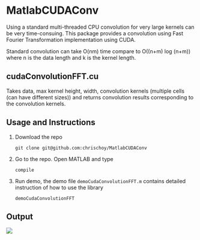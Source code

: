 MatlabCUDAConv
==============

Using a standard multi-threaded CPU convolution for very large kernels can be very time-consuing. This package provides a convolution using Fast Fourier Transformation implementation using CUDA.

Standard convolution can take O(nm) time compare to O((n+m) log (n+m)) where n is the data length and k is the kernel length.

## cudaConvolutionFFT.cu

Takes data, max kernel height, width, convolution kernels (multiple cells (can have different sizes)) and returns convolution results corresponding to the convolution kernels.


## Usage and Instructions

1. Download the repo

    ```
    git clone git@github.com:chrischoy/MatlabCUDAConv
    ```

2. Go to the repo. Open MATLAB and type

    ```
    compile
    ```

3. Run demo, the demo file `demoCudaConvolutionFFT.m` contains detailed instruction of how to use the library


    ```
    demoCudaConvolutionFFT
    ```

## Output

![](https://dl.dropboxusercontent.com/u/57360783/cudafft_matlabfft_conv.png)
